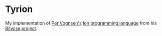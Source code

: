 # Tyrion
My implementation of [Per Vognsen's](https://twitch.tv/pervognsen) [Ion programming language](https://github.com/pervognsen/bitwise/blob/master/notes/ion_motivation.md) from his [Bitwise project](https://github.com/pervognsen/bitwise).
